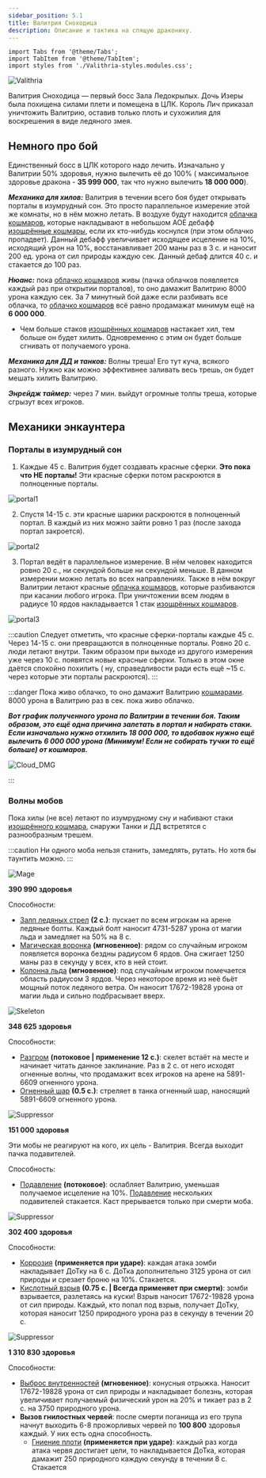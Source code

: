```yaml
---
sidebar_position: 5.1
title: Валитрия Сноходица
description: Описание и тактика на спящую дракониху.
---
```


```mdx-code-block
import Tabs from '@theme/Tabs';
import TabItem from '@theme/TabItem';
import styles from './Valithria-styles.modules.css';
```

<div className="text--center">

![Valithria](/img/icc/Valithria_Dreamwalker/Valithria_Dreamwalker_TCG.png)

</div>

Валитрия Сноходица — первый босс Зала Ледокрылых. Дочь Изеры была похищена силами плети и помещена в ЦЛК. Король Лич
приказал
уничтожить Валитрию, оставив только плоть и сухожилия для воскрешения в виде ледяного змея.

## Немного про бой

Единственный босс в ЦЛК которого надо лечить. Изначально у Валитрии 50% здоровья, нужно вылечить её до 100% (
максимальное здоровье дракона - **35 999 000**, так что нужно вылечить **18 000 000**).

***Механика для хилов:*** Валитрия в течении всего боя будет открывать порталы в изумрудный сон. Это просто параллельное
измерение
этой же комнаты, но в нём можно летать. В воздухе будут
находится [облачка кошмаров](https://www.wowhead.com/wotlk/ru/spell=71939), которые накладывают в небольшом АОЕ
дебафф [изощрённые кошмары](https://www.wowhead.com/wotlk/ru/spell=71941),
если их кто-нибудь коснулся (при этом облачко пропадвет). Данный дебафф увеличивает исходящее исцеление на 10%,
исходящий урон на 10%, восстанавливает 200 маны раз в 3 с. и наносит 200 ед. урона от сил <span className="dmg-nature">
природы</span> каждую сек. Данный дебаф длится 40 с. и стакается до 100 раз.

***Нюанс:*** пока [облачко кошмаров](https://www.wowhead.com/wotlk/ru/spell=71939) живы (пачка облачков появляется
каждый раз при открытии порталов), то оно дамажит Валитрию 8000
урона каждую сек. За 7 минутный бой даже если разбивать все облачка,
то [облачко кошмаров](https://www.wowhead.com/wotlk/ru/spell=71939) всё равно продамажат минимум ещё на
**6 000 000**.

- Чем больше стаков [изощрённых кошмаров](https://www.wowhead.com/wotlk/ru/spell=71941) настакает хил, тем больше он
  будет хилить. Одновременно с этим он будет больше сгнивать от получаемого урона.

***Механика для ДД и танков:*** Волны треша! Его тут куча, всякого разного. Нужно как можно эффективнее заливать весь
трешь, он будет мешать хилить Валитрию.

***Энрейдж таймер:*** через 7 мин. выйдут огромные толпы треша, которые сгрызут всех игроков.

## Механики энкаунтера

### Порталы в изумрудный сон

1. Каждые 45 с. Валитрия будет создавать красные сферки. **Это пока что НЕ порталы!** Эти красные сферки потом
   раскроются в полноценные порталы.

<div className="text--center">

![portal1](/img/icc/Valithria_Dreamwalker/VD_portals1.gif)

</div>

2. Спустя 14-15 с. эти красные шарики раскроются в полноценный портал. В каждый из них можно зайти ровно 1 раз (после
   захода портал закроется).

<div className="text--center">

![portal2](/img/icc/Valithria_Dreamwalker/VD_portals2.gif)

</div>

3. Портал ведёт в параллельное измерение. В нём человек находится ровно 20 с., ни секундой больше ни секундой меньше. В
   данном измерении можно летать во всех направлениях. Также в нём вокруг Валитрии летают
   красные [облачка кошмаров](https://www.wowhead.com/wotlk/ru/spell=71939), которые
   разбиваются при касании любого игрока. При уничтожении всем людям в радиусе 10 ярдов накладывается 1
   стак [изощрённых кошмаров](https://www.wowhead.com/wotlk/ru/spell=71941).

<div className="text--center">

![portal3](/img/icc/Valithria_Dreamwalker/VD_portals3.gif)

</div>

:::caution
Следует отметить, что красные сферки-порталы каждые 45 с. Через 14-15 с. они превращаются в полноценные порталы. Ровно
20 с. люди летают внутри. Таким образом при выходе из другого измерения уже через 10 с. появятся новые красные сферки.
Только в этом окне даётся спокойно похилить (
ну, справедливости ради есть ещё ~15 с. через которые эти порталы раскроются).
:::

:::danger
Пока живо облачко, то оно дамажит Валитрию [кошмарами](https://www.wowhead.com/wotlk/ru/spell=71946). 8000 урона в
Валитрию раз в сек. пока живо облачко.

<div className="text--center">

***Вот график полученного урона по Валитрии в течении боя. Таким образом, это ещё одна причина залетать в портал и
набирать стаки. Если изначально нужно отхилить 18 000 000, то вдобавок нужно ещё вылечить 6 000 000 урона (Минимум! Если
не собирать тучки то ещё больше) от кошмаров.***

![Cloud_DMG](/img/icc/Valithria_Dreamwalker/VD_cloud_dmg.jpg)

</div>

:::

### Волны мобов

Пока хилы (не все) летают по изумрудному сну и набивают
стаки [изощрённого кошмара](https://www.wowhead.com/wotlk/ru/spell=71941), снаружи Танки и ДД
встретятся с разнообразным трешем.

:::caution
Ни одного моба нельзя станить, замедлять, рутать. Но хотя бы таунтить можно.
:::

<Tabs>
<TabItem value="Mage" label="Воскрешённый верховный маг" attributes={{className: styles.Mage}}>

<div className="imgright">

![Mage](/img/icc/Valithria_Dreamwalker/DW_risen_archmage.jpg)
</div>

**390 990 здоровья**

Способности:

- [Залп ледяных стрел](https://www.wowhead.com/wotlk/ru/spell=70759) **(2 с.)**: пускает по всем игрокам на арене
  ледяные болты. Каждый болт наносит 4731-5287 урона от магии <span className="dmg-ice">льда</span> и замедляет на 50%
  на 8 с.
- [Магическая воронка](https://www.wowhead.com/wotlk/ru/spell=71179) **(мгновенное)**: рядом со случайным игроком
  появляется воронка бездны радиусом 6 ярдов. Она сжигает 1250 маны раз в секунду у всех, кто в ней стоит.
- [Колонна льда](https://www.wowhead.com/wotlk/ru/spell=70702) **(мгновенное)**: под случайным игроком помечается
  область радиусом 3 ярдов. Через некоторое время из неё бьёт мощный поток ледяного ветра. Он наносит 17672-19828 урона
  от магии <span className="dmg-ice">льда</span> и сильно подбрасывает вверх.

</TabItem>
<TabItem value="Skeleton" label="Исторгающий пламя скелет" attributes={{className: styles.Skeleton}}>

<div className="imgright">

![Skeleton](/img/icc/Valithria_Dreamwalker/VD_blazing_skeleton.jpg)
</div>

**348 625 здоровья**

Способности:

- [Разгром](https://www.wowhead.com/wotlk/ru/spell=69325) **(потоковое | применение 12 с.)**: скелет встаёт на месте и
  начинает читать данное заклинание. Раз в 2 с. от него исходят огненные волны, что продамажит всех игроков на арене на
  5891-6609 <span className="dmg-fire">огненного</span> урона.
- [Огненный шар](https://www.wowhead.com/wotlk/ru/spell=70754) **(0.5 с.)**: стреляет в танка огненный шар, наносящий
  5891-6609 <span className="dmg-fire">огненного</span> урона.

</TabItem>
<TabItem value="Supresser" label="Подавитель" attributes={{className: styles.Supresser}}>

<div className="imgright">

![Suppressor](/img/icc/Valithria_Dreamwalker/VD_suppresser.jpg)
</div>

**151 000 здоровья**

Эти мобы не реагируют на кого, их цель - Валитрия. Всегда выходит пачка подавителей.

Способность:

- [Подавление](https://www.wowhead.com/wotlk/ru/spell=70588) **(потоковое)**: ослабляет Валитрию, уменьшая получаемое
  исцеление на 10%. [Подавление](https://www.wowhead.com/wotlk/ru/spell=70588) нескольких подавителей стакается. Каст
  прерывается только при смерти моба.

</TabItem>
<TabItem value="Zombie" label="Волдырный зомби" attributes={{className: styles.Zombie}}>

<div className="imgright">

![Suppressor](/img/icc/Valithria_Dreamwalker/VD_blistering_zombie.jpg)
</div>

**302 400 здоровья**

Способности:

- [Коррозия](https://www.wowhead.com/wotlk/ru/spell=70751) **(применяется при ударе)**: каждая атака зомби накладывает
  ДоТку на 6 с. ДоТка дополнительно 3125 урона от сил <span className="dmg-nature">природы</span> и срезает броню на
  10%. Стакается.
- [Кислотный взрыв](https://www.wowhead.com/wotlk/ru/spell=70744) **(0.75 с. | Всегда применяет при смерти)**: зомби
  взрывается, разлетаясь на куски! Взрыв наносит 17672-19828 урона от сил <span className="dmg-nature">природы</span>.
  Каждый, кто попал под взрыв, получает ДоТку, которая наносит 1250 <span className="dmg-nature">природного</span> урона
  раз в секунду в течении 20 с.

</TabItem>
<TabItem value="Abomination" label="Прожорливое поганище" attributes={{className: styles.Abomination}}>

<div className="imgright">

![Suppressor](/img/icc/Valithria_Dreamwalker/VD_gluttonous_abomination.jpg)
</div>

**1 310 830 здоровья**

Способности:

- [Выброс внутренностей](https://www.wowhead.com/wotlk/ru/spell=70633) **(мгновенное)**: конусныя отрыжка. Наносит
  17672-19828 урона от сил <span className="dmg-nature">природы</span> и накладывает <span className="debuf-disease">
  болезнь</span>, которая увеличивает получаемый физический урон на 20% и тикает раз в 2 с. на
  3750 <span className="dmg-nature">природного</span> урона.
- **Вызов гнилостных червей**: после смерти поганища из его трупа начнут выходить 6-8 прожорливых червей по **100 800**
  здоровья каждый. У них есть одна способность.
    - [Гниение плоти](https://www.wowhead.com/wotlk/ru/spell=72963) **(применяется при ударе)**: каждый раз когда атака
      червя достигает цели, то накладывается ДоТка, которая дамажит 250 <span className="dmg-nature">природного</span>
      каждую секунду в течении 8 с. Стакается

</TabItem>
</Tabs>